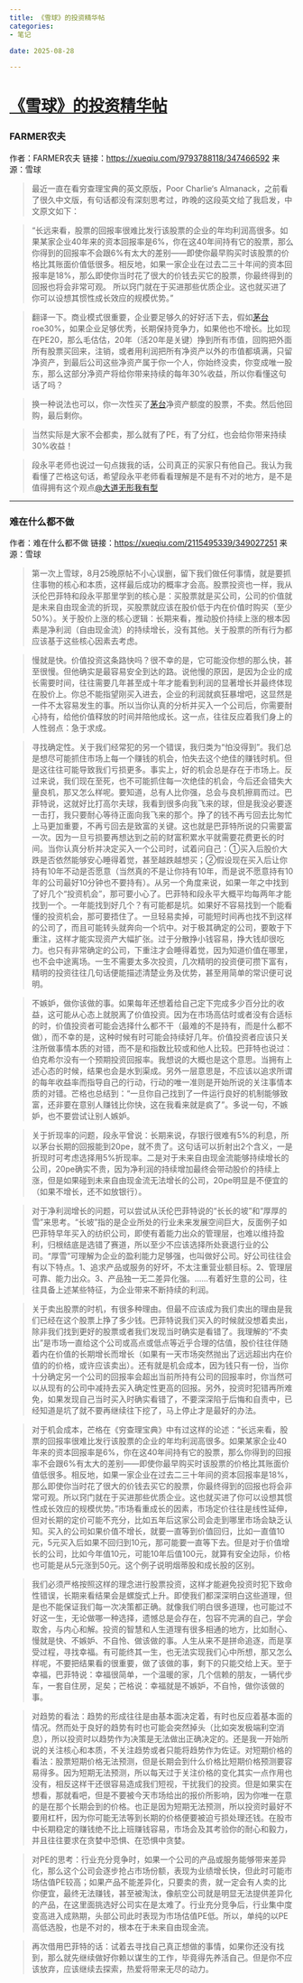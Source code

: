 ```yaml
---
title: 《雪球》的投资精华帖
categories:
- 笔记

date: 2025-08-28

---
```


# [《雪球》的投资精华帖](https://github.com/chinobing/chinobing.github.io/issues/36)

### FARMER农夫
作者：FARMER农夫
链接：https://xueqiu.com/9793788118/347466592
来源：雪球

> 最近一直在看穷查理宝典的英文原版，Poor Charlie‘s Almanack，之前看了很久中文版，有句话都没有深刻思考过，昨晚的这段英文给了我启发，中文原文如下：

>“长远来看，股票的回报率很难比发行该股票的企业的年均利润高很多。如果某家企业40年来的资本回报率是6%，你在这40年间持有它的股票，那么你得到的回报率不会跟6%有太大的差别——即使你最早购买时该股票的价格比其账面价值低很多。相反地，如果一家企业在过去二三十年间的资本回报率是18%，那么即使你当时花了很大的价钱去买它的股票，你最终得到的回报也将会非常可观。
所以窍门就在于买进那些优质企业。这也就买进了你可以设想其惯性成长效应的规模优势。”

>翻译一下。商业模式很重要，企业要足够久的好好活下去，假如[茅台](https://xueqiu.com/S/SH600519?from=status_stock_match)roe30%，如果企业足够优秀，长期保持竞争力，如果他也不增长。比如现在PE20，那么毛估估，20年（活20年是关键）挣到所有市值，回购把外面所有股票买回来，注销，或者用利润把所有净资产以外的市值都填满，只留净资产，到最后公司这些净资产属于你一个人，你始终没卖，你变成唯一股东，那么这部分净资产将给你带来持续的每年30%收益，所以你看懂这句话了吗？

>换一种说法也可以，你一次性买了[茅台](https://xueqiu.com/S/SH600519?from=status_stock_match)净资产额度的股票，不卖。然后他回购，最后剩你。

>当然实际是大家不会都卖，那么就有了PE，有了分红，也会给你带来持续30%收益！

>段永平老师也说过一句点拨我的话，公司真正的买家只有他自己。我认为我看懂了芒格这句话，希望段永平老师看看理解是不是有不对的地方，是不是值得拥有这个观点[@大道无形我有型](https://xueqiu.com/n/%E5%A4%A7%E9%81%93%E6%97%A0%E5%BD%A2%E6%88%91%E6%9C%89%E5%9E%8B)

---
### 难在什么都不做
作者：难在什么都不做
链接：https://xueqiu.com/2115495339/349027251
来源：雪球

> 第一次上雪球，8月25晚原帖不小心误删，留下我们做任何事情，就是要抓住事物的核心和本质，这样最后成功的概率才会高。股票投资也一样，我从沃伦巴菲特和段永平那里学到的核心是：买股票就是买公司，公司的价值就是未来自由现金流的折现，买股票就应该在股价低于内在价值时购买（至少50%）。关于股价上涨的核心逻辑：长期来看，推动股价持续上涨的根本因素是净利润（自由现金流）的持续增长，没有其他。关于股票的所有行为都应该基于这些核心因素去考虑。

> 慢就是快。价值投资这条路快吗？很不幸的是，它可能没你想的那么快，甚至很慢。但他确实是最容易安全到达的路。说他慢的原因，是因为企业的成长需要时间，往往需要几年甚至成十年才能看到利润的显著增长并最终体现在股价上。你总不能指望刚买入进去，企业的利润就疯狂暴增吧，这显然是一件不太容易发生的事。所以当你认真的分析并买入一个公司后，你需要耐心持有，给他价值释放的时间并陪他成长。这一点，往往反应着我们身上的人性弱点：急于求成。

> 寻找确定性。关于我们经常犯的另一个错误，我归类为“怕没得到”。我们总是想尽可能抓住市场上每一个赚钱的机会，怕失去这个绝佳的赚钱时机。但是这往往可能导致我们亏损更多。事实上，好的机会总是存在于市场上。反过来说，我们现在至死，也不可能抓住每一次绝佳的机会，今后还会错失大量良机，那又怎么样呢。要知道，总有人比你强，总会与良机擦肩而过。巴菲特说，这就好比打高尔夫球，我看到很多向我飞来的球，但是我没必要逐一击打，我只要耐心等待正面向我飞来的那个。挣了的钱不再亏回去比匆忙上马更加重要，不再亏回去是致富的关键。这也就是巴菲特所说的只需要富一次。因为一旦亏损要再想达到之前的财富积累水平就需要花费更长的时间。当你认真分析并决定买入一个公司时，试着问自己：①买入后股价大跌是否依然能够安心睡得着觉，甚至越跌越想买；②假设现在买入后让你持有10年不动是否愿意（当然真的不是让你持有10年，而是说不愿意持有10年的公司最好10分钟也不要持有）。从另一个角度来说，如果一年之中找到了好几个“投资机会”，那可要小心了。巴菲特和段永平大概平均每两年才能找到一个。一年能找到好几个？有可能都是坑。如果好不容易找到一个能看懂的投资机会，那可要捂住了。一旦轻易卖掉，可能短时间再也找不到这样的公司了，而且可能转头就奔向一个坑中。对于极其确定的公司，要敢于下重注，这样才能实现资产大幅扩张。过于分散挣小钱容易，挣大钱却很吃力。也只有非常确定的公司，下重注才会睡得着觉，因为知道价值在哪里，也不会中途离场。一生不需要太多次投资，几次精明的投资便可攒下富有，精明的投资往往几句话便能描述清楚业务及优势，甚至用简单的常识便可说明。

> 不嫉妒，做你该做的事。如果每年还想着给自己定下完成多少百分比的收益，这可能从心态上就脱离了价值投资。因为在市场高估时或者没有合适标的时，价值投资者可能会选择什么都不干（最难的不是持有，而是什么都不做），而不幸的是，这种时候有时可能会持续好几年。价值投资者应该只关注所做事情本质的对错，而不是和指数比较或和他人比较。巴菲特也说过：伯克希尔没有一个预期投资回报率。我想说的大概也是这个意思。当拥有上述心态的时候，结果也会是水到渠成。另外一层意思是，不应该以追求所谓的每年收益率而指导自己的行动，行动的唯一准则是开始所说的关注事情本质的对错。芒格也总结到：“一旦你自己找到了一件运行良好的机制能够致富，还非要在意别人赚钱比你快，这在我看来就是疯了”。多说一句，不嫉妒，也不要尝试让别人嫉妒。

> 关于折现率的问题，段永平曾说：长期来说，存银行很难有5%的利息，所以茅台长期的回报能到20pe，就不贵了。这句话可以折射出2个含义，一是折现时可考虑选择用5%折现率。二是对于未来自由现金流能够持续增长的公司，20pe确实不贵，因为净利润的持续增加最终会带动股价的持续上涨，但是如果碰到未来自由现金流无法增长的公司，20pe明显是不便宜的（如果不增长，还不如放银行）。

> 对于净利润增长的问题，可以尝试从沃伦巴菲特说的“长长的坡”和“厚厚的雪”来思考。“长坡”指的是企业所处的行业未来发展空间巨大，反面例子如巴菲特早年买入的纺织公司，即使有着能力出众的管理层，也难以维持盈利，归根结底是选错了赛道，所以至少不应该选择所处衰退行业的公司。“厚雪”可理解为企业的盈利能力足够强，也叫做好公司。好公司往往会有以下特点。1、追求产品或服务的好坏，不太注重营业额目标。2、管理层可靠、能力出众。3、产品独一无二差异化强。......有着好生意的公司，往往具备上述某些特征，为企业带来不断持续的利润。

> 关于卖出股票的时机，有很多种理由。但最不应该成为我们卖出的理由是我们已经在这个股票上挣了多少钱。巴菲特说我们买入的时候就没想着卖出，除非我们找到更好的股票或者我们发现当时确实是看错了。我理解的“不卖出”是市场一直给这个公司或高点或低点等近乎合理的估值，股价往往伴随着内在价值的长期增长而增长（如果有一天市场突然抛出了远远超出内在价值的的价格，或许应该卖出）。还有就是机会成本，因为钱只有一份，当你十分确定另一个公司的回报率会超出当前所持有公司的回报率时，你当然可以从现有的公司中减持去买入确定性更高的回报。另外，投资时犯错再所难免，如果发现自己当时买入时确实看错了，不要深深陷于后悔和自责中，已经知道是坑了就不要再继续往下挖了，马上停止才是最好的办法。

> 对于机会成本，芒格在《穷查理宝典》中有过这样的论述：“长远来看，股票的回报率很难比发行该股票的企业的年均利润高很多。如果某家企业40年来的资本回报率是6%，你在这40年间持有它的股票，那么你得到的回报率不会跟6%有太大的差别——即使你最早购买时该股票的价格比其账面价值低很多。相反地，如果一家企业在过去二三十年间的资本回报率是18%，那么即使你当时花了很大的价钱去买它的股票，你最终得到的回报也将会非常可观。所以窍门就在于买进那些优质企业。这也就买进了你可以设想其惯性成长效应的规模优势。”市场看重成长的因素，市场定价往往是线性延伸，但对长期的定价可能不充分，比如五年后这家公司会走到哪里市场会缺乏认知。买入的公司如果价值不增长，就要一直等到价值回归，比如一直值10元，5元买入后如果不回归到10元，那可能要一直等下去。但是对于价值增长的公司，比如今年值10元，可能10年后值100元，就算有安全边际，价格也可能是从5元涨到50元。这个例子说明烟蒂股和成长股的区别。

> 我们必须严格按照这样的理念进行股票投资，这样才能避免投资时犯下致命性错误，长期来看结果会是螺旋式上升。即使我们都深深明白这些道理，但是也不能保证我们每一次决策都正确。就像我们明白很多道理，也可能过不好这一生，无论做哪一种选择，遗憾总是会存在，包容不完满的自己，学会取舍，与内心和解。投资的智慧和人生道理有很多相通的地方，比如耐心、慢就是快、不嫉妒、不自怜、做该做的事。人生从来不是拼命追逐，而是享受过程，寻找幸福。有可能终其一生，也无法实现我们心中所想，那又怎么样呢，不要把结果看的很重要，做了该做的事，剩下的只能交给上天。至于幸福，巴菲特说：幸福很简单，一个温暖的家，几个信赖的朋友，一辆代步车，一套自住房，足矣；芒格说：幸福就是不嫉妒，不自怜，做你该做的事。

> 对趋势的看法：趋势的形成往往是由基本面决定着，有时也反应着基本面的情况。然而处于良好的趋势有时也可能会突然掉头（比如突发极端利空消息），所以投资时以趋势作为决策是无法做出正确决定的。还是我一开始所说的关注核心和本质，不关注趋势或者只能将趋势作为佐证。对短期价格的看法：股票短期价格无法预测，但是长期会到什么价格比短期价格预测要容易得多。因为短期无法预测，所以每天过于关注价格的变化其实一点作用也没有，相反这样干还很容易造成我们短视，干扰我们的投资。但是如果实在想看，那就看吧，但是不要被今天市场给出的报价所影响，因为你唯一在意的是在那个长期会到的价格。也正是因为短期无法预测，所以投资时最好不要用杠杆，因为你可能无法等到长期的价格便要被迫亏损处理还钱。在股市中长期稳定的赚钱绝不比上班赚钱容易，市场会及其考验你的耐心和毅力，并且往往要求在贪婪中恐惧、在恐惧中贪婪。

> 对PE的思考：行业充分竞争时，如果一个公司的产品或服务能够带来差异化，那么这个公司会逐步抢占市场份额，表现为业绩增长快，但此时可能市场估值PE较高；如果产品不能差异化，只要卖的贵，就一定会有人卖的比你便宜，最终无法赚钱，甚至被淘汰，像航空公司就是明显无法提供差异化的产品，在这里面挑选好公司实在是太难了。行业充分竞争后，行业集中度变高进入成熟期，头部公司此时表现为市场估值PE低。所以，单纯的以PE高低选股，也是不对的，根本在于未来自由现金流。

> 再次借用巴菲特的话：试着去寻找自己真正想做的事情，如果你还没有找到，那么就先继续做好你赖以谋生的工作，毕竟得先养活自己。但是你不应该放弃，应该继续去探索，热爱将带来无尽的动力。

